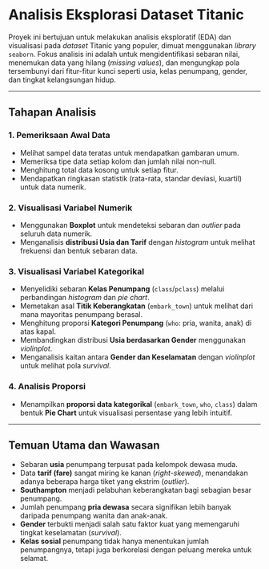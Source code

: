 # Analisis Eksplorasi Dataset Titanic

Proyek ini bertujuan untuk melakukan analisis eksploratif (EDA) dan visualisasi pada *dataset* Titanic yang populer, dimuat menggunakan *library* `seaborn`. Fokus analisis ini adalah untuk mengidentifikasi sebaran nilai, menemukan data yang hilang (*missing values*), dan mengungkap pola tersembunyi dari fitur-fitur kunci seperti usia, kelas penumpang, gender, dan tingkat kelangsungan hidup.

---

## Tahapan Analisis

### 1. Pemeriksaan Awal Data
* Melihat sampel data teratas untuk mendapatkan gambaran umum.
* Memeriksa tipe data setiap kolom dan jumlah nilai non-null.
* Menghitung total data kosong untuk setiap fitur.
* Mendapatkan ringkasan statistik (rata-rata, standar deviasi, kuartil) untuk data numerik.

### 2. Visualisasi Variabel Numerik
* Menggunakan **Boxplot** untuk mendeteksi sebaran dan *outlier* pada seluruh data numerik.
* Menganalisis **distribusi Usia dan Tarif** dengan *histogram* untuk melihat frekuensi dan bentuk sebaran data.

### 3. Visualisasi Variabel Kategorikal
* Menyelidiki sebaran **Kelas Penumpang** (`class`/`pclass`) melalui perbandingan *histogram* dan *pie chart*.
* Memetakan asal **Titik Keberangkatan** (`embark_town`) untuk melihat dari mana mayoritas penumpang berasal.
* Menghitung proporsi **Kategori Penumpang** (`who`: pria, wanita, anak) di atas kapal.
* Membandingkan distribusi **Usia berdasarkan Gender** menggunakan *violinplot*.
* Menganalisis kaitan antara **Gender dan Keselamatan** dengan *violinplot* untuk melihat pola *survival*.

### 4. Analisis Proporsi
* Menampilkan **proporsi data kategorikal** (`embark_town`, `who`, `class`) dalam bentuk **Pie Chart** untuk visualisasi persentase yang lebih intuitif.

---

## Temuan Utama dan Wawasan

* Sebaran **usia** penumpang terpusat pada kelompok dewasa muda.
* Data **tarif (fare)** sangat miring ke kanan (*right-skewed*), menandakan adanya beberapa harga tiket yang ekstrim (*outlier*).
* **Southampton** menjadi pelabuhan keberangkatan bagi sebagian besar penumpang.
* Jumlah penumpang **pria dewasa** secara signifikan lebih banyak daripada penumpang wanita dan anak-anak.
* **Gender** terbukti menjadi salah satu faktor kuat yang memengaruhi tingkat keselamatan (*survival*).
* **Kelas sosial** penumpang tidak hanya menentukan jumlah penumpangnya, tetapi juga berkorelasi dengan peluang mereka untuk selamat.
